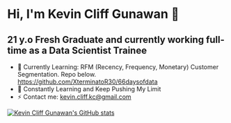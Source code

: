 # Hi, I'm Kevin Cliff Gunawan 👋

## 21 y.o Fresh Graduate and currently working full-time as a Data Scientist Trainee

- 🔭 Currently Learning: RFM (Recency, Frequency, Monetary) Customer Segmentation. Repo below.
https://github.com/XterminatoR30/66daysofdata
- 🌱 Constantly Learning and Keep Pushing My Limit
- ⚡ Contact me: kevin.cliff.kc@gmail.com

[![Kevin Cliff Gunawan's GitHub stats](https://github-readme-stats.vercel.app/api?username=XterminatoR30)](https://github.com/XterminatoR30/github-readme-stats)

